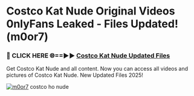 # Costco Kat Nude Original Videos 0nlyFans Leaked - Files Updated! (m0or7)

<h3>🔴 CLICK HERE 🌐==►► <a href="https://tinyurl.com/yrmya6cz" rel="nofollow">Costco Kat Nude Updated Files</a></h3>

Get Costco Kat Nude and all content. Now you can access all videos and pictures of Costco Kat Nude. New Updated Files 2025!

[![m0or7](https://i.imgur.com/FMdXYCs.gif)](https://tinyurl.com/yrmya6cz)
costco ho nude